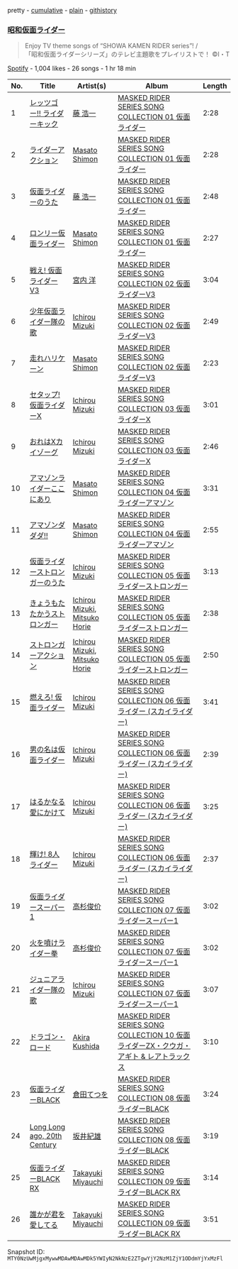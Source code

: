 pretty - [cumulative](/playlists/cumulative/37i9dQZF1DX6w9umnoLA0o.md) - [plain](/playlists/plain/37i9dQZF1DX6w9umnoLA0o) - [githistory](https://github.githistory.xyz/mackorone/spotify-playlist-archive/blob/main/playlists/plain/37i9dQZF1DX6w9umnoLA0o)

### [昭和仮面ライダー](https://open.spotify.com/playlist/37i9dQZF1DX6w9umnoLA0o)

> Enjoy TV theme songs of “SHOWA KAMEN RIDER series”! /<br/>「昭和仮面ライダーシリーズ」のテレビ主題歌をプレイリストで！ ©I・T

[Spotify](https://open.spotify.com/user/spotify) - 1,004 likes - 26 songs - 1 hr 18 min

| No. | Title | Artist(s) | Album | Length |
|---|---|---|---|---|
| 1 | [レッツゴー!! ライダーキック](https://open.spotify.com/track/7leRfHSyLVuHAkz8h2HP33) | [藤 浩一](https://open.spotify.com/artist/1Y7LUmbe67CdRTQqCfhPcB) | [MASKED RIDER SERIES SONG COLLECTION 01 仮面ライダー](https://open.spotify.com/album/73Ro1PymA7h3q2AMqxl99c) | 2:28 |
| 2 | [ライダーアクション](https://open.spotify.com/track/6QfxiFb0c5Q0s0dZxwTlJs) | [Masato Shimon](https://open.spotify.com/artist/5ES02KVLUnaCsbcZAm27zZ) | [MASKED RIDER SERIES SONG COLLECTION 01 仮面ライダー](https://open.spotify.com/album/73Ro1PymA7h3q2AMqxl99c) | 2:28 |
| 3 | [仮面ライダーのうた](https://open.spotify.com/track/2Xj6Jc7nRtSe8x1bkcm2G9) | [藤 浩一](https://open.spotify.com/artist/1Y7LUmbe67CdRTQqCfhPcB) | [MASKED RIDER SERIES SONG COLLECTION 01 仮面ライダー](https://open.spotify.com/album/73Ro1PymA7h3q2AMqxl99c) | 2:48 |
| 4 | [ロンリー仮面ライダー](https://open.spotify.com/track/5cPS7zcN9he0KpKS8Kc7tW) | [Masato Shimon](https://open.spotify.com/artist/5ES02KVLUnaCsbcZAm27zZ) | [MASKED RIDER SERIES SONG COLLECTION 01 仮面ライダー](https://open.spotify.com/album/73Ro1PymA7h3q2AMqxl99c) | 2:27 |
| 5 | [戦え! 仮面ライダーV3](https://open.spotify.com/track/6lZ1Q1QSxaJJUhUKgDIDog) | [宮内 洋](https://open.spotify.com/artist/2Lx8qLkKOOwUSP6qgtXaiG) | [MASKED RIDER SERIES SONG COLLECTION 02 仮面ライダーV3](https://open.spotify.com/album/7BW94wwWxY9ffv9j3mmt75) | 3:04 |
| 6 | [少年仮面ライダー隊の歌](https://open.spotify.com/track/0obh59NL1TurSqWO0Mp1vv) | [Ichirou Mizuki](https://open.spotify.com/artist/7EhMQ6pNrTq7r9IlIxqG24) | [MASKED RIDER SERIES SONG COLLECTION 02 仮面ライダーV3](https://open.spotify.com/album/7BW94wwWxY9ffv9j3mmt75) | 2:49 |
| 7 | [走れハリケーン](https://open.spotify.com/track/2ZMRwEIkWyPOsOkcTnwfvc) | [Masato Shimon](https://open.spotify.com/artist/5ES02KVLUnaCsbcZAm27zZ) | [MASKED RIDER SERIES SONG COLLECTION 02 仮面ライダーV3](https://open.spotify.com/album/7BW94wwWxY9ffv9j3mmt75) | 2:23 |
| 8 | [セタップ! 仮面ライダーX](https://open.spotify.com/track/0iPxhwpDtXvtoXekfNzEvZ) | [Ichirou Mizuki](https://open.spotify.com/artist/7EhMQ6pNrTq7r9IlIxqG24) | [MASKED RIDER SERIES SONG COLLECTION 03 仮面ライダーX](https://open.spotify.com/album/1BDgBFymjR5X4DDMxEjAVI) | 3:01 |
| 9 | [おれはXカイゾーグ](https://open.spotify.com/track/78n3skSHxpb3R2UcNdrCDl) | [Ichirou Mizuki](https://open.spotify.com/artist/7EhMQ6pNrTq7r9IlIxqG24) | [MASKED RIDER SERIES SONG COLLECTION 03 仮面ライダーX](https://open.spotify.com/album/1BDgBFymjR5X4DDMxEjAVI) | 2:46 |
| 10 | [アマゾンライダーここにあり](https://open.spotify.com/track/3Z1zvHRHpGY8FPaquf6eXd) | [Masato Shimon](https://open.spotify.com/artist/5ES02KVLUnaCsbcZAm27zZ) | [MASKED RIDER SERIES SONG COLLECTION 04 仮面ライダーアマゾン](https://open.spotify.com/album/2D6A5SYuycmsq79gIM1UaM) | 3:31 |
| 11 | [アマゾンダダダ!!](https://open.spotify.com/track/3fII83uD9gowEzvbH8HKqa) | [Masato Shimon](https://open.spotify.com/artist/5ES02KVLUnaCsbcZAm27zZ) | [MASKED RIDER SERIES SONG COLLECTION 04 仮面ライダーアマゾン](https://open.spotify.com/album/2D6A5SYuycmsq79gIM1UaM) | 2:55 |
| 12 | [仮面ライダーストロンガーのうた](https://open.spotify.com/track/0jvqW0vTW7tCjDHfh06d2x) | [Ichirou Mizuki](https://open.spotify.com/artist/7EhMQ6pNrTq7r9IlIxqG24) | [MASKED RIDER SERIES SONG COLLECTION 05 仮面ライダーストロンガー](https://open.spotify.com/album/2frocZ6tctpcZ9dsb7bGLa) | 3:13 |
| 13 | [きょうもたたかうストロンガー](https://open.spotify.com/track/2Tuv4WzC74NPzw3gdV0k7t) | [Ichirou Mizuki](https://open.spotify.com/artist/7EhMQ6pNrTq7r9IlIxqG24), [Mitsuko Horie](https://open.spotify.com/artist/7pacWk2FN7ZpJ7XwRk5vTZ) | [MASKED RIDER SERIES SONG COLLECTION 05 仮面ライダーストロンガー](https://open.spotify.com/album/2frocZ6tctpcZ9dsb7bGLa) | 2:38 |
| 14 | [ストロンガーアクション](https://open.spotify.com/track/479Z4thcxJPQvG90jPGrS6) | [Ichirou Mizuki](https://open.spotify.com/artist/7EhMQ6pNrTq7r9IlIxqG24), [Mitsuko Horie](https://open.spotify.com/artist/7pacWk2FN7ZpJ7XwRk5vTZ) | [MASKED RIDER SERIES SONG COLLECTION 05 仮面ライダーストロンガー](https://open.spotify.com/album/2frocZ6tctpcZ9dsb7bGLa) | 2:50 |
| 15 | [燃えろ! 仮面ライダー](https://open.spotify.com/track/7sVlJOdfF9HmlPrZWzAxWg) | [Ichirou Mizuki](https://open.spotify.com/artist/7EhMQ6pNrTq7r9IlIxqG24) | [MASKED RIDER SERIES SONG COLLECTION 06 仮面ライダー \(スカイライダー\)](https://open.spotify.com/album/48ZvOCbsDZvfXSBGH0Gm4F) | 3:41 |
| 16 | [男の名は仮面ライダー](https://open.spotify.com/track/1p2z61rinoalaEIk3dNmon) | [Ichirou Mizuki](https://open.spotify.com/artist/7EhMQ6pNrTq7r9IlIxqG24) | [MASKED RIDER SERIES SONG COLLECTION 06 仮面ライダー \(スカイライダー\)](https://open.spotify.com/album/48ZvOCbsDZvfXSBGH0Gm4F) | 2:39 |
| 17 | [はるかなる愛にかけて](https://open.spotify.com/track/6oSHn76m8Wi0o0kFXC43AO) | [Ichirou Mizuki](https://open.spotify.com/artist/7EhMQ6pNrTq7r9IlIxqG24) | [MASKED RIDER SERIES SONG COLLECTION 06 仮面ライダー \(スカイライダー\)](https://open.spotify.com/album/48ZvOCbsDZvfXSBGH0Gm4F) | 3:25 |
| 18 | [輝け! 8人ライダー](https://open.spotify.com/track/0Z7Xy7NhZCr9H4zDJbQ8ws) | [Ichirou Mizuki](https://open.spotify.com/artist/7EhMQ6pNrTq7r9IlIxqG24) | [MASKED RIDER SERIES SONG COLLECTION 06 仮面ライダー \(スカイライダー\)](https://open.spotify.com/album/48ZvOCbsDZvfXSBGH0Gm4F) | 2:37 |
| 19 | [仮面ライダースーパー1](https://open.spotify.com/track/4KROTYWsQywGvR1kgC6yY6) | [高杉俊价](https://open.spotify.com/artist/0TmL7vdllK6x6N0deIERCb) | [MASKED RIDER SERIES SONG COLLECTION 07 仮面ライダースーパー1](https://open.spotify.com/album/0wB59sKgolQJBLVh13oCgw) | 3:02 |
| 20 | [火を噴けライダー拳](https://open.spotify.com/track/7oyxVSDOUJYoSkFSHQnE1m) | [高杉俊价](https://open.spotify.com/artist/0TmL7vdllK6x6N0deIERCb) | [MASKED RIDER SERIES SONG COLLECTION 07 仮面ライダースーパー1](https://open.spotify.com/album/0wB59sKgolQJBLVh13oCgw) | 3:02 |
| 21 | [ジュニアライダー隊の歌](https://open.spotify.com/track/27PzRsT0byJNbSxhOt8IEp) | [Ichirou Mizuki](https://open.spotify.com/artist/7EhMQ6pNrTq7r9IlIxqG24) | [MASKED RIDER SERIES SONG COLLECTION 07 仮面ライダースーパー1](https://open.spotify.com/album/0wB59sKgolQJBLVh13oCgw) | 3:07 |
| 22 | [ドラゴン・ロード](https://open.spotify.com/track/6GkBxBmpdTLC9GaQ4fWzHX) | [Akira Kushida](https://open.spotify.com/artist/0bSMYtPqoMqQoRNtZLoqMD) | [MASKED RIDER SERIES SONG COLLECTION 10 仮面ライダーZX・クウガ・アギト & レアトラックス](https://open.spotify.com/album/7cdhPQ5ikPyO2a0TqfVLKM) | 3:10 |
| 23 | [仮面ライダーBLACK](https://open.spotify.com/track/1Z7WqTtH50eJQH5ZYttEct) | [倉田てつを](https://open.spotify.com/artist/2ZK71jraAocRq9xjX60eMd) | [MASKED RIDER SERIES SONG COLLECTION 08 仮面ライダーBLACK](https://open.spotify.com/album/2lfEONrQTH2GxKRpUeSVq0) | 3:24 |
| 24 | [Long Long ago, 20th Century](https://open.spotify.com/track/2PYHHcr0NrPrrMmsHzKeQP) | [坂井紀雄](https://open.spotify.com/artist/71YuQRbQ8sZFijOLXqLofR) | [MASKED RIDER SERIES SONG COLLECTION 08 仮面ライダーBLACK](https://open.spotify.com/album/2lfEONrQTH2GxKRpUeSVq0) | 3:19 |
| 25 | [仮面ライダーBLACK RX](https://open.spotify.com/track/1i6RFBmLejZA2AylUrJm7c) | [Takayuki Miyauchi](https://open.spotify.com/artist/12sIh1TmRrY9dX59XA4D71) | [MASKED RIDER SERIES SONG COLLECTION 09 仮面ライダーBLACK RX](https://open.spotify.com/album/7htZpxhxMlud3SZpD0M2r7) | 3:14 |
| 26 | [誰かが君を愛してる](https://open.spotify.com/track/6p6duCsr6a7xGY1PdlCWSV) | [Takayuki Miyauchi](https://open.spotify.com/artist/12sIh1TmRrY9dX59XA4D71) | [MASKED RIDER SERIES SONG COLLECTION 09 仮面ライダーBLACK RX](https://open.spotify.com/album/7htZpxhxMlud3SZpD0M2r7) | 3:51 |

Snapshot ID: `MTY0NzUwMjgxMywwMDAwMDAwMDk5YWIyN2NkNzE2ZTgwYjY2NzM1ZjY1ODdmYjYxMzFl`
